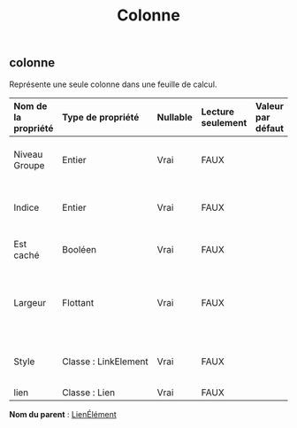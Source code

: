 ﻿---
title: Colonne
second_title: Aspose.Cells Cloud Documen
type: docs
url: /fr/specification/model/column/
description: "Aspose.Cells Spécification du modèle cloud : Colonne. Gérez sans effort Excel et d'autres feuilles de calcul avec des fonctionnalités telles que l'ouverture, la génération, l'édition, le fractionnement, la fusion, la comparaison et la conversion."
kwords: Excel, Office, feuille de calcul, Cloud REST API, colonne
weight: 50
---
## **colonne**

 Représente une seule colonne dans une feuille de calcul.

| Nom de la propriété| Type de propriété| Nullable| Lecture seulement| Valeur par défaut| Description|
|:- |:- |:- |:- |:- |:- |
| Niveau Groupe| Entier| Vrai| FAUX|| Obtient le niveau de groupe de la colonne.|
| Indice| Entier| Vrai| FAUX|| Obtient l'index de cette colonne.|
| Est caché| Booléen| Vrai| FAUX|| Indique si la colonne est masquée.|
| Largeur| Flottant| Vrai| FAUX|| Obtient et définit la largeur de colonne en unité de caractères.|
| Style| Classe : LinkElement| Vrai| FAUX|| Obtient le style de cette colonne.|
| lien| Classe : Lien| Vrai| FAUX|||

**Nom du parent** : [LienÉlément](/specification/model/linkelement)

